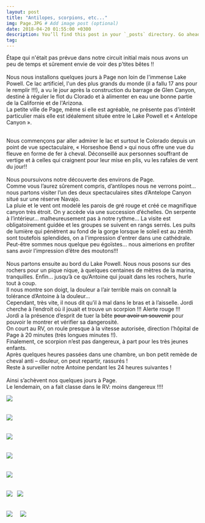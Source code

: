 ```yaml
---
layout: post
title: "Antilopes, scorpions, etc..."
img: Page.JPG # Add image post (optional)
date: 2018-04-20 01:55:00 +0300
description: You’ll find this post in your `_posts` directory. Go ahead and edit it and re-build the site to see your changes. # Add post description (optional)
tag: 
---
```

<p> 

Étape qui n'était pas prévue dans notre circuit initial mais nous avons un peu de temps et sûrement envie de voir des p’tites bêtes !!<br/><br/>
Nous nous installons quelques jours à Page non loin de l'immense Lake Powell. Ce lac artificiel, l'un des plus grands du monde (il a fallu 17 ans pour le remplir !!!), 
a vu le jour après la construction du barrage de Glen Canyon, destiné à réguler le flot du Clorado et à alimenter en eau
une bonne partie de la Californie et de l'Arizona. 
<br/>
La petite ville de Page, même  si elle est agréable, ne présente pas d'intérêt particulier mais elle est idéalement située entre le Lake Powell et « Antelope Canyon ». <br/><br/>

Nous commençons par aller admirer le lac et surtout le Colorado depuis un point de vue spectaculaire, « Horseshoe Bend » qui nous offre une vue du fleuve en forme de fer à cheval.
Déconseillé aux personnes souffrant de vertige et à celles qui craignent pour leur mise en plis, vu les rafales de vent du jour!!
<br/><br/>
Nous poursuivons notre découverte des environs de Page.<br/>
Comme vous l’aurez sûrement compris, d’antilopes nous ne verrons point… nous partons visiter l’un des deux spectaculaires sites d’Antelope Canyon 
situé sur une réserve Navajo. <br/>
La pluie et le vent ont modelé les parois de gré rouge et créé ce magnifique canyon très étroit. 
On y accède via une succession d’échelles. On serpente à l’intérieur… malheureusement pas à notre rythme… 
La visite est obligatoirement guidée et les groupes se suivent en rangs serrés. 
Les puits de lumière qui pénètrent au fond de la gorge lorsque le soleil est au zénith sont toutefois splendides, on a l'impression d'entrer dans une cathédrale.
 Peut-être sommes nous quelque peu égoïstes… nous aimerions en profiter sans avoir l’impression d’être des moutons!!!
 <br/><br/>
Nous partons ensuite au bord du Lake Powell. Nous nous posons sur des rochers pour un pique nique, à quelques centaines de mètres de la marina, tranquilles.
Enfin... jusqu’à ce qu’Antoine qui jouait dans les rochers, hurle tout à coup. <br/>
Il nous montre son doigt, la douleur a l’air terrible mais on connaît la tolérance d’Antoine à la douleur… 
<br/>
Cependant, très vite, il nous dit qu’il à mal dans le bras et à l’aisselle. Jordi cherche à l’endroit où il jouait et trouve un scorpion !!!  Alerte rouge !!! <br/>
Jordi a la présence d’esprit de tuer la bête <s>pour avoir un souvenir</s>  pour pouvoir le montrer et vérifier sa dangerosité.
<br/>
On court au RV, on roule presque à la vitesse autorisée, direction l’hôpital de Page à 20 minutes (très longues minutes !!). 
<br/>
Finalement, ce scorpion n’est pas dangereux, à part pour les très jeunes enfants.<br/>
Après quelques heures passées dans une chambre, un bon petit remède de cheval anti – douleur,  on peut repartir, rassurés ! 
<br/>
Reste à surveiller notre Antoine pendant les 24 heures suivantes !
<br/><br/>
Ainsi s’achèvent nos quelques jours à Page.<br/>
Le lendemain, on a fait classe dans le RV: moins dangereux !!!!



</p>

![]({{site.baseurl}}/assets/img/Page/P2.JPG)<br/><br/><br/>
![]({{site.baseurl}}/assets/img/Page/P3.JPG)<br/><br/><br/>
![]({{site.baseurl}}/assets/img/Page/P4.JPG)<br/><br/><br/>
![]({{site.baseurl}}/assets/img/Page/P5.JPG)<br/><br/><br/>
![]({{site.baseurl}}/assets/img/Page/P6.JPG)<br/><br/><br/>
![]({{site.baseurl}}/assets/img/Page/P7.JPG)
<img class="Rot270" src="{{site.baseurl}}/assets/img/Page/P9.JPG" alt="">
<img class="Rot270" src="{{site.baseurl}}/assets/img/Page/P10.JPG" alt="">
![]({{site.baseurl}}/assets/img/Page/P11.JPG)<br/><br/><br/>
![]({{site.baseurl}}/assets/img/Page/P12.JPG)
<img class="Rot270" src="{{site.baseurl}}/assets/img/Page/P13.JPG" alt="">
<img class="Rot270" src="{{site.baseurl}}/assets/img/Page/P14.JPG" alt="">
<img class="Rot270" src="{{site.baseurl}}/assets/img/Page/P15.JPG" alt="">
<img class="Rot90" src="{{site.baseurl}}/assets/img/Page/P16.JPG" alt="">
![]({{site.baseurl}}/assets/img/Page/P17.JPG)


